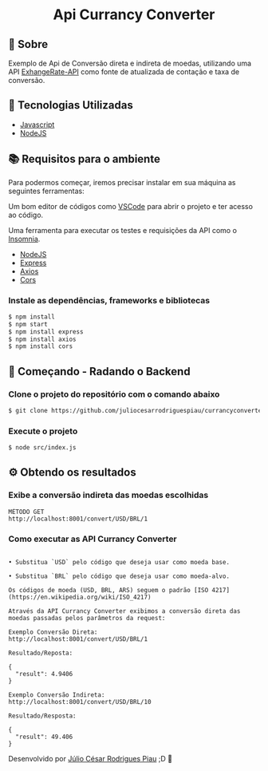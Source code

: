 <h1 align="center">Api Currancy Converter</h1>

## 📝 **Sobre**
Exemplo de Api de Conversão direta e indireta de moedas, utilizando uma API [ExhangeRate-API](https://www.exchangerate-api.com/docs/overview) como fonte de atualizada de contação e taxa de conversão.

## 🔨 **Tecnologias Utilizadas**

- [Javascript](https://www.javascript.com/)
- [NodeJS](https://nodejs.org/en/)

## 📚 **Requisitos para o ambiente**
Para podermos começar, iremos precisar instalar em sua máquina as seguintes ferramentas:

Um bom editor de códigos como [VSCode](https://code.visualstudio.com/) para abrir o projeto e ter acesso ao código.

Uma ferramenta para executar os testes e requisições da API como o [Insomnia](https://insomnia.rest/download). 

- [NodeJS](https://nodejs.org/en/)
- [Express](https://expressjs.com/pt-br/)
- [Axios](https://www.npmjs.com/package/axios)
- [Cors](https://www.npmjs.com/package/cors)

### Instale as dependências, frameworks e bibliotecas
```sh
$ npm install
$ npm start
$ npm install express
$ npm install axios
$ npm install cors
```

## 🚀 **Começando - Radando o Backend**

### Clone o projeto do repositório com o comando abaixo
```sh
$ git clone https://github.com/juliocesarrodriguespiau/currancyconverter
```

### Execute o projeto
```sh
$ node src/index.js
```

## ⚙️ **Obtendo os resultados**

### Exibe a conversão indireta das moedas escolhidas
```
MÉTODO GET
http://localhost:8001/convert/USD/BRL/1
```
### Como executar as API Currancy Converter
```

• Substitua `USD` pelo código que deseja usar como moeda base.

• Substitua `BRL` pelo código que deseja usar como moeda-alvo.

Os códigos de moeda (USD, BRL, ARS) seguem o padrão [ISO 4217](https://en.wikipedia.org/wiki/ISO_4217)

Através da API Currancy Converter exibimos a conversão direta das moedas passadas pelos parâmetros da request:

Exemplo Conversão Direta:
http://localhost:8001/convert/USD/BRL/1

Resultado/Reposta:

{
  "result": 4.9406
}

Exemplo Conversão Indireta:
http://localhost:8001/convert/USD/BRL/10

Resultado/Resposta:

{
  "result": 49.406
}
```

Desenvolvido por [Júlio César Rodrigues Piau](https://github.com/juliocesarrodriguespiau/) ;D 🚀